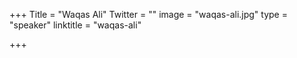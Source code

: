 +++
Title = "Waqas Ali"
Twitter = ""
image = "waqas-ali.jpg"
type = "speaker"
linktitle = "waqas-ali"

+++

